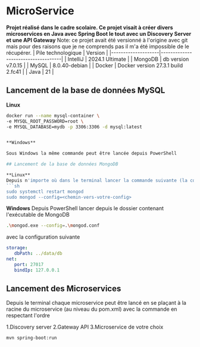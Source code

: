 # MicroService
**Projet réalisé dans le cadre scolaire. Ce projet visait à créer divers microservices en Java avec Spring Boot le tout avec un Discovery Server et une API Gateway**
Note: ce projet avait été versionné à l'origine avec git mais pour des raisons que je ne comprends pas il m'a été impossible de le récupérer.
| Pile technologique | Version                            |
|--------------------|------------------------------------|
| IntelliJ           | 2024.1 Ultimate                    |
| MongoDB            | db version v7.0.15                 |
| MySQL              | 8.0.40-debian                      |
| Docker             | Docker version 27.3.1 build 2.fc41 |
| Java               | 21                                 |

## Lancement de la base de données MySQL

**Linux**

```sh
docker run --name mysql-container \
-e MYSQL_ROOT_PASSWORD=root \
-e MYSQL_DATABASE=mydb -p 3306:3306 -d mysql:latest


**Windows**

Sous Windows la même commande peut être lancée depuis PowerShell

## Lancement de la base de données MongoDB

**Linux**
Depuis n'importe où dans le terminal lancer la commande suivante (la configuration par défaut suffit)
```sh
sudo systemctl restart mongod
sudo mongod --config=<chemin-vers-votre-config>

```

**Windows**
Depuis PowerShell lancer depuis le dossier contenant l'exécutable de MongoDB

```sh
.\mongod.exe --config=.\mongod.conf
```

avec la configuration suivante

  ```yml
  storage:
     dbPath: ../data/db 
  net:
     port: 27017
     bindIp: 127.0.0.1 
  
  ```


## Lancement des Microservices

Depuis le terminal chaque microservice peut être lancé en se plaçant à la racine du microservice (au niveau du pom.xml) avec la commande en respectant l'ordre

1.Discovery server
2.Gateway API
3.Microservice de votre choix

```sh
mvn spring-boot:run

```
